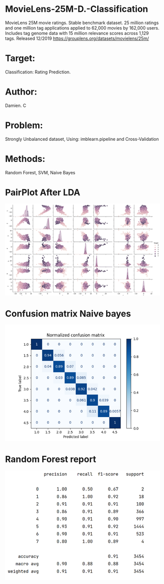 # MovieLens-25M-D.-Classification

MovieLens 25M movie ratings. Stable benchmark dataset. 25 million ratings and one million tag applications applied to 62,000 movies by 162,000 users. Includes tag genome data with 15 million relevance scores across 1,129 tags. Released 12/2019
https://grouplens.org/datasets/movielens/25m/

# Target:
Classification: Rating Prediction.

# Author:
Damien. C

# Problem:
Strongly Unbalanced dataset, Using: imblearn.pipeline and Cross-Validation

# Methods:
Random Forest,
SVM,
Naive Bayes

# PairPlot After LDA
![alt text](https://github.com/DamienCg/MovieLens-25M-D.-Classification-/blob/main/img/Figure_1.png?raw=true)

# Confusion matrix Naive bayes
![alt text](https://github.com/DamienCg/MovieLens-25M-D.-Classification-/blob/main/img/nb2.png?raw=true)

# Random Forest report
![alt text](https://github.com/DamienCg/MovieLens-25M-D.-Classification-/blob/main/img/randomforest.png)

